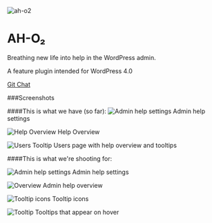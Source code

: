 ![ah-o2](https://raw2.github.com/jazzsequence/WordPress-Admin-Help/master/assets/banner-772x250.jpg)

AH-O&#8322;
====================

Breathing new life into help in the WordPress admin.

A feature plugin intended for WordPress 4.0

[Git Chat](https://gitter.im/jazzsequence/WordPress-Admin-Help)

###Screenshots

####This is what we have (so far):
![Admin help settings](https://i.cloudup.com/5uYAoYANQr-3000x3000.png)
Admin help settings

![Help Overview](https://i.cloudup.com/eccrMDbLDr-2000x2000.png)
Help Overview

![Users Tooltip](https://i.cloudup.com/KDGrcsrtkW-2000x2000.png)
Users page with help overview and tooltips

####This is what we're shooting for:

![Admin help settings](http://www.mattvanandel.com/wp-content/uploads/2013/09/wp-admin-help-settings.jpg)
Admin help settings

![Overview](http://www.mattvanandel.com/wp-content/uploads/2013/09/wp-admin-help-open.jpg)
Admin help overview

![Tooltip icons](http://www.mattvanandel.com/wp-content/uploads/2013/09/wp-admin-help-closed.jpg)
Tooltip icons

![Tooltip](https://i.cloudup.com/Eg3HS29QLo-2000x2000.png)
Tooltips that appear on hover
